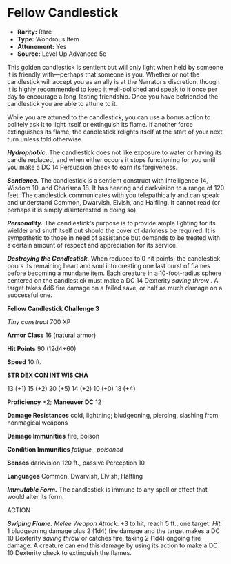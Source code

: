 # Fellow Candlestick

- **Rarity:** Rare
- **Type:** Wondrous Item
- **Attunement:** Yes
- **Source:** Level Up Advanced 5e

This golden candlestick is sentient but will only light when held by someone it is friendly with—perhaps that someone is you. Whether or not the candlestick will accept you as an ally is at the Narrator’s discretion, though it is highly recommended to keep it well-polished and speak to it once per day to encourage a long-lasting friendship. Once you have befriended the candlestick you are able to attune to it. 

While you are attuned to the candlestick, you can use a bonus action to politely ask it to light itself or extinguish its flame. If another force extinguishes its flame, the candlestick relights itself at the start of your next turn unless told otherwise. 

_**Hydrophobic.**_ The candlestick does not like exposure to water or having its candle replaced, and when either occurs it stops functioning for you until you make a DC 14 Persuasion check to earn its forgiveness.

_**Sentience.**_ The candlestick is a sentient construct with Intelligence 14, Wisdom 10, and Charisma 18\. It has hearing and darkvision to a range of 120 feet. The candlestick communicates with you telepathically and can speak and understand Common, Dwarvish, Elvish, and Halfling. It cannot read (or perhaps it is simply disinterested in doing so).

_**Personality.**_ The candlestick’s purpose is to provide ample lighting for its wielder and snuff itself out should the cover of darkness be required. It is sympathetic to those in need of assistance but demands to be treated with a certain amount of respect and appreciation for its service.

_**Destroying the Candlestick.**_ When reduced to 0 hit points, the candlestick pours its remaining heart and soul into creating one last burst of flames before becoming a mundane item. Each creature in a 10-foot-radius sphere centered on the candlestick must make a DC 14 Dexterity _saving throw_ . A target takes 4d6 fire damage on a failed save, or half as much damage on a successful one.

**Fellow Candlestick Challenge 3**

_Tiny construct_  700 XP

**Armor Class** 16 (natural armor)

**Hit Points** 90 (12d4+60)

**Speed** 10 ft.

**STR DEX CON INT WIS CHA**

13 (+1) 15 (+2) 20 (+5) 14 (+2) 10 (+0) 18 (+4)

**Proficiency** +2; **Maneuver DC** 12

**Damage Resistances** cold, lightning; bludgeoning, piercing, slashing from nonmagical weapons

**Damage Immunities** fire, poison

**Condition Immunities** _fatigue_ , _poisoned_ 

**Senses** darkvision 120 ft., passive Perception 10

**Languages** Common, Dwarvish, Elvish, Halfling

**_Immutable Form._** The candlestick is immune to any spell or effect that would alter its form.

ACTION

_**Swiping Flame.**_ _Melee Weapon Attack_: +3 to hit, reach 5 ft., one target. _Hit:_ 1 bludgeoning damage plus 2 (1d4) fire damage and the target makes a DC 10 Dexterity _saving throw_  or catches fire, taking 2 (1d4) ongoing fire damage. A creature can end this damage by using its action to make a DC 10 Dexterity check to extinguish the flames.
